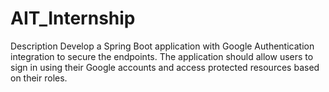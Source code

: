 # AIT_Internship
Description
Develop a Spring Boot application with Google Authentication integration to secure the endpoints.
The application should allow users to sign in using their Google accounts and access protected resources based on their roles.
